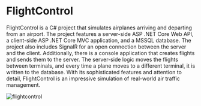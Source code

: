 # FlightControl
FlightControl is a C# project that simulates airplanes arriving and departing from an airport. The project features a server-side ASP .NET Core Web API, a client-side ASP .NET Core MVC application, and a MSSQL database. The project also includes SignalR for an open connection between the server and the client. Additionally, there is a console application that creates flights and sends them to the server. The server-side logic moves the flights between terminals, and every time a plane moves to a different terminal, it is written to the database. With its sophisticated features and attention to detail, FlightControl is an impressive simulation of real-world air traffic management.

![flightcontrol](https://user-images.githubusercontent.com/126825978/233703614-68b040af-2b7c-4fe3-b5e6-4028a197a9af.png)
